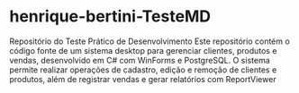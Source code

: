 # henrique-bertini-TesteMD
Repositório do Teste Prático de Desenvolvimento Este repositório contém o código fonte de um sistema desktop para gerenciar clientes, produtos e vendas, desenvolvido em C# com WinForms e PostgreSQL. O sistema permite realizar operações de cadastro, edição e remoção de clientes e produtos, além de registrar vendas e gerar relatórios com ReportViewer

